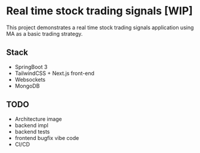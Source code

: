 # Real time stock trading signals [WIP]
This project demonstrates a real time stock trading signals application using MA as a basic trading strategy.

## Stack
- SpringBoot 3
- TailwindCSS + Next.js front-end
- Websockets
- MongoDB

## TODO
- Architecture image
- backend impl
- backend tests
- frontend bugfix vibe code
- CI/CD
